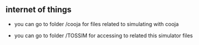 
## internet of things

- you can go to folder /cooja for files related to simulating with cooja  

- you can go to folder /TOSSIM for accessing to related this simulator files
